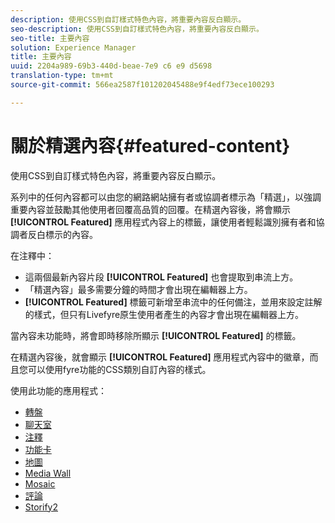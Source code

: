 ```yaml
---
description: 使用CSS到自訂樣式特色內容，將重要內容反白顯示。
seo-description: 使用CSS到自訂樣式特色內容，將重要內容反白顯示。
seo-title: 主要內容
solution: Experience Manager
title: 主要內容
uuid: 2204a989-69b3-440d-beae-7e9 c6 e9 d5698
translation-type: tm+mt
source-git-commit: 566ea2587f101202045488e9f4edf73ece100293

---
```



# 關於精選內容{#featured-content}

使用CSS到自訂樣式特色內容，將重要內容反白顯示。

系列中的任何內容都可以由您的網路網站擁有者或協調者標示為「精選」，以強調重要內容並鼓勵其他使用者回覆高品質的回覆。在精選內容後，將會顯示 **[!UICONTROL Featured]** 應用程式內容上的標籤，讓使用者輕鬆識別擁有者和協調者反白標示的內容。

在注釋中：

* 這兩個最新內容片段 **[!UICONTROL Featured]** 也會提取到串流上方。
* 「精選內容」最多需要分鐘的時間才會出現在編輯器上方。
* **[!UICONTROL Featured]** 標籤可新增至串流中的任何備注，並用來設定註解的樣式，但只有Livefyre原生使用者產生的內容才會出現在編輯器上方。

當內容未功能時，將會即時移除所顯示 **[!UICONTROL Featured]** 的標籤。

在精選內容後，就會顯示 **[!UICONTROL Featured]** 應用程式內容中的徽章，而且您可以使用fyre功能的CSS類別自訂內容的樣式。

使用此功能的應用程式：

* [轉盤](/help/using/c-about-apps/c-carousel-app/c-carousel-app.md#c_carousel_app)
* [聊天室](/help/using/c-about-apps/c-chat-app/c-chat-app.md#c_chat_app)
* [注釋](/help/using/c-about-apps/c-comments/c-comments.md)
* [功能卡](/help/using/c-about-apps/c-feature-card-app/c-feature-card-app.md#c_feature_card_app)
* [地圖](/help/using/c-about-apps/c-map-app/c-map-app.md#c_map_app)
* [Media Wall](/help/using/c-about-apps/c-media-wall-app/c-media-wall-app.md#c_media_wall_app)
* [Mosaic](/help/using/c-about-apps/c-mosaic-app/c-mosaic-app.md#c_mosaic_app)
* [評論](/help/using/c-about-apps/c-reviews-app/c-reviews-app.md#c_reviews_app)
* [Storify2](/help/using/c-about-apps/c-storify2/c-storify2.md#c_storify2)

